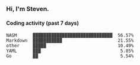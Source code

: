 ### Hi, I'm Steven.

#### Coding activity (past 7 days)
```
NASM      ▓▓▓▓▓▓▓▓▓▓▓▓▓▓▓▓▓▓▓▓▓▓▓▓▓▓▓▓▓▓  56.57%
Markdown  ▓▓▓▓▓▓▓▓▓▓▓                     21.55%
other     ▓▓▓▓▓                           10.49%
YAML      ▓▓▓                              5.85%
Go        ▓▓                               5.54%
```
